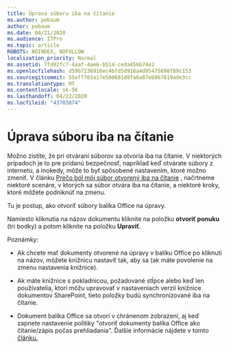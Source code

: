 ```yaml
---
title: Úprava súboru iba na čítanie
ms.author: pebaum
author: pebaum
ms.date: 04/21/2020
ms.audience: ITPro
ms.topic: article
ROBOTS: NOINDEX, NOFOLLOW
localization_priority: Normal
ms.assetid: 7fd02fc7-4aaf-4ae6-b514-ceda456b74e2
ms.openlocfilehash: d59b7236916ec4bfd5d916a4d95475698f89c153
ms.sourcegitcommit: 55eff703a17e500681d8fa6a87eb067019ade3cc
ms.translationtype: MT
ms.contentlocale: sk-SK
ms.lasthandoff: 04/22/2020
ms.locfileid: "43703874"
---
```

# <a name="edit-a-read-only-file"></a>Úprava súboru iba na čítanie

Možno zistíte, že pri otváraní súborov sa otvoria iba na čítanie. V niektorých prípadoch je to pre pridanú bezpečnosť, napríklad keď otvárate súbory z internetu, a inokedy, môže to byť spôsobené nastavením, ktoré možno zmeniť. V článku [Prečo bol môj súbor otvorený iba na čítanie](https://support.office.com/article/Why-did-my-file-open-read-only-3ab4b792-da50-4b38-8628-14c64e1f1d15) , načrtneme niektoré scenáre, v ktorých sa súbor otvára iba na čítanie, a niektoré kroky, ktoré môžete podniknúť na zmenu.

Tu je postup, ako otvoriť súbory balíka Office na úpravy.

Namiesto kliknutia na názov dokumentu kliknite na položku **otvoriť ponuku** (tri bodky) a potom kliknite na položku **Upraviť**.

Poznámky:

- Ak chcete mať dokumenty otvorené na úpravy v balíku Office po kliknutí na názov, môžete knižnicu nastaviť tak, aby sa (ak máte povolenie na zmenu nastavenia knižnice).

- Ak máte knižnice s pokladnicou, požadované stĺpce alebo keď len používatelia, ktorí môžu upravovať v nastaveniach verzií knižnice dokumentov SharePoint, tieto položky budú synchronizované iba na čítanie.

- Dokument balíka Office sa otvorí v chránenom zobrazení, aj keď zapnete nastavenie politiky "otvoriť dokumenty balíka Office ako čítanie/zápis počas prehliadania". Ďalšie informácie nájdete v tomto [článku.](https://support.microsoft.com/help/983047/an-office-document-opens-in-protected-view-even-though-you-enable-the)

